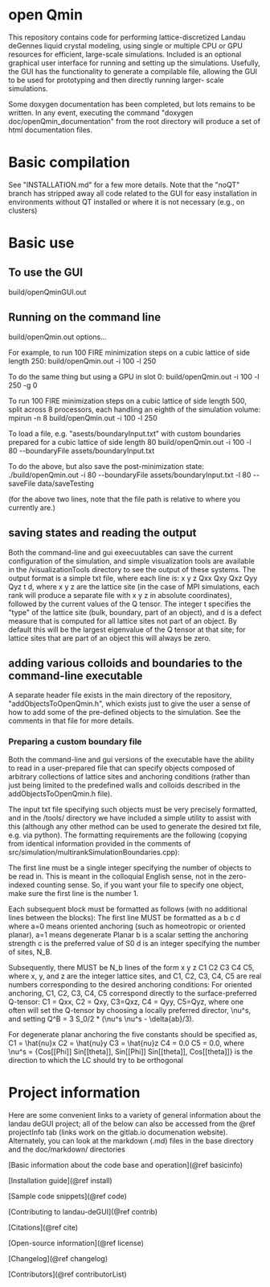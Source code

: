 # open Qmin

This repository contains code for performing lattice-discretized Landau deGennes liquid crystal modeling,
using single or multiple CPU or GPU resources for efficient, large-scale simulations. Included is an optional
graphical user interface for running and setting up the simulations. Usefully, the GUI has the functionality
to generate a compilable file, allowing the GUI to be used for prototyping and then directly running larger-
scale simulations.

Some doxygen documentation has been completed, but lots remains to be written. In any
event, executing the command
"doxygen doc/openQmin_documentation"
from the root directory will produce a set of html documentation files.

# Basic compilation

See "INSTALLATION.md" for a few more details. Note that the "noQT" branch has stripped away all code
related to the GUI for easy installation in environments without QT installed or where it is not necessary (e.g., on clusters)

# Basic use

## To use the GUI

build/openQminGUI.out

## Running on the command line

build/openQmin.out options...

For example, to run 100 FIRE minimization steps on a cubic lattice of side length 250:
build/openQmin.out -i 100 -l 250 

To do the same thing but using a GPU in slot 0:
build/openQmin.out -i 100 -l 250 -g 0

To run 100 FIRE minimization steps on a cubic lattice of side length 500, split across 8 processors, each handling an
eighth of the simulation volume:
mpirun -n 8 build/openQmin.out -i 100 -l 250 

To load a file, e.g. "asests/boundaryInput.txt"  with custom boundaries prepared for a cubic lattice of side length 80
build/openQmin.out -i 100 -l 80 --boundaryFile assets/boundaryInput.txt

To do the above, but also save the post-minimization state:
./build/openQmin.out -i 80 --boundaryFile assets/boundaryInput.txt -l 80 --saveFile data/saveTesting

(for the above two lines, note that the file path is relative to where you currently are.)

## saving states and reading the output

Both the command-line and gui exeecuutables can save the current configuration of the simulation, and simple visualization
tools are available in the /visualizationTools directory to see the output of these systems. The output format is a simple
txt file, where each line is:
x y z Qxx Qxy Qxz Qyy Qyz t d,
where x y z are the lattice site (in the case of MPI simulations, each rank will produce a separate 
file with x y z in absolute coordinates), followed by the current values of the Q tensor. The integer
t specifies the "type" of the lattice site (bulk, boundary, part of an object), and d is a defect
measure that is computed for all lattice sites not part of an object. By default this will be the largest
eigenvalue of the Q tensor at that site; for lattice sites that are part of an object this will always be zero.

## adding various colloids and boundaries to the command-line executable

A separate header file exists in the main directory of the repository, "addObjectsToOpenQmin.h", which exists just to
give the user a sense of how to add some of the pre-defined objects to the simulation. See the comments in that file for
more details.

### Preparing a custom boundary file

Both the command-line and gui versions of the executable have the ability to read in a user-prepared
file that can specify objects composed of arbitrary collections of lattice sites and anchoring conditions
(rather than just being limited to the predefined walls and colloids described in the addObjectsToOpenQmin.h file).

The input txt file specifying such objects must be very precisely formatted, and in the /tools/ directory
we have included a simple utility to assist with this (although any other method can be used to generate
the desired txt file, e.g. via python). The formatting requirements are the following (copying from
identical information provided in the comments of src/simulation/multirankSimulationBoundaries.cpp):

The first line must be a single integer specifying the number of objects to be read in.
This is meant in the colloquial English sense, not in the zero-indexed counting sense. So, if you want your file to specify one object, make sure the first line is the number 1.

Each subsequent block must be formatted as follows (with no additional lines between the blocks):
The first line MUST be formatted as
a b c d
where a=0 means oriented anchoring (such as homeotropic or oriented planar), a=1 means degenerate Planar
b is a scalar setting the anchoring strength
c is the preferred value of S0
d is an integer specifying the number of sites, N_B.

Subsequently, there MUST be N_b lines of the form 
x y z C1 C2 C3 C4 C5,
where x, y, and z are the integer lattice sites, and C1, C2, C3, C4, C5 are real numbers
corresponding to the desired anchoring conditions:
For oriented anchoring, C1, C2, C3, C4, C5 correspond directly to the surface-preferred Q-tensor:
C1 = Qxx, C2 = Qxy, C3=Qxz, C4 = Qyy, C5=Qyz,
where one often will set the Q-tensor by choosing a locally preferred director, \nu^s, and setting
Q^B = 3 S_0/2 * (\nu^s \nu^s - \delta{ab}/3).

For degenerate planar anchoring the five constants should be specified as,
C1 = \hat{nu}x
C2 = \hat{nu}y
C3 = \hat{nu}z
C4 = 0.0
C5 = 0.0,
where \nu^s = {Cos[\[Phi]] Sin[\[theta]], Sin[\[Phi]] Sin[\[theta]], Cos[\[theta]]}
is the direction to which the LC should try to be orthogonal

# Project information
Here are some convenient links to a variety of general information about the landau deGUI project; all
of the below can also be accessed from the @ref projectInfo tab (links work on the gitlab.io
documenation website). Alternately, you can look at the markdown (.md) files in the base directory and the doc/markdown/
directories

[Basic information about the code base and operation](@ref basicinfo)

[Installation guide](@ref install)

[Sample code snippets](@ref code)

[Contributing to landau-deGUI](@ref contrib)

[Citations](@ref cite)

[Open-source information](@ref license)

[Changelog](@ref changelog)

[Contributors](@ref contributorList)
